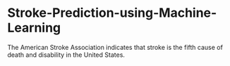 # Stroke-Prediction-using-Machine-Learning
The American Stroke Association indicates that stroke is the fifth cause of death and disability in the United States.
